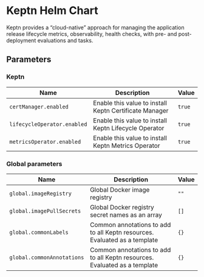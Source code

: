 # Keptn Helm Chart

Keptn provides a “cloud-native” approach for managing the application release lifecycle
metrics, observability, health checks, with pre- and post-deployment evaluations and tasks.

<!-- markdownlint-disable MD012 -->

## Parameters

### Keptn

| Name                        | Description                                            | Value  |
| --------------------------- | ------------------------------------------------------ | ------ |
| `certManager.enabled`       | Enable this value to install Keptn Certificate Manager | `true` |
| `lifecycleOperator.enabled` | Enable this value to install Keptn Lifecycle Operator  | `true` |
| `metricsOperator.enabled`   | Enable this value to install Keptn Metrics Operator    | `true` |

### Global parameters

| Name                       | Description                                                               | Value |
| -------------------------- | ------------------------------------------------------------------------- | ----- |
| `global.imageRegistry`     | Global Docker image registry                                              | `""`  |
| `global.imagePullSecrets`  | Global Docker registry secret names as an array                           | `[]`  |
| `global.commonLabels`      | Common annotations to add to all Keptn resources. Evaluated as a template | `{}`  |
| `global.commonAnnotations` | Common annotations to add to all Keptn resources. Evaluated as a template | `{}`  |
